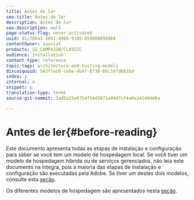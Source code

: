 ```yaml
---
title: Antes de ler
seo-title: Antes de ler
description: Antes de ler
seo-description: null
page-status-flag: never-activated
uuid: d1c786a1-2691-4966-9108-059004050464
contentOwner: sauviat
products: SG_CAMPAIGN/CLASSIC
audience: installation
content-type: reference
topic-tags: architecture-and-hosting-models
discoiquuid: 582f7ac6-cebe-4b47-8730-bbc16fd6b1bd
index: y
internal: n
snippet: y
translation-type: tm+mt
source-git-commit: 3ad5a25e9754f54d3072a99d7cf4a6e24540de6a

---
```



# Antes de ler{#before-reading}

Este documento apresenta todas as etapas de instalação e configuração para saber se você tem um modelo de hospedagem local. Se você tiver um modelo de hospedagem híbrida ou de serviços gerenciados, não leia este documento na íntegra, pois a maioria das etapas de instalação e configuração são executadas pela Adobe. Se tiver um destes dois modelos, consulte esta [seção](../../installation/using/hosting-models.md).

Os diferentes modelos de hospedagem são apresentados nesta [seção](../../installation/using/hosting-models.md).
